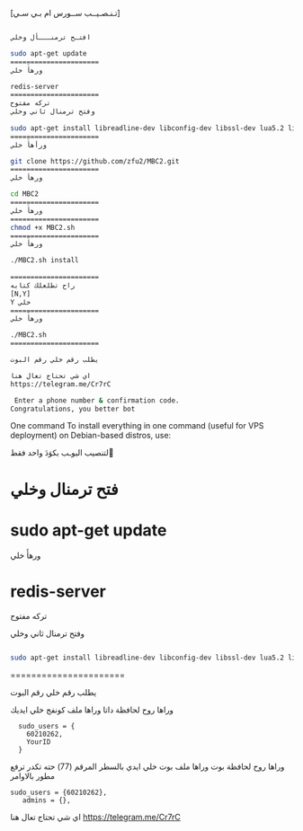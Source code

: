 
  
[تـنـصـيــب ســورس ام بـي سـي]
 
```sh

افتـح ترمنـــأل وخلي   

sudo apt-get update 
======================
ورهأَ خلي  

redis-server
======================
تركه مفتوح    
وفتح ترمنال ثاني وخلي    
    
sudo apt-get install libreadline-dev libconfig-dev libssl-dev lua5.2 liblua5.2-dev libevent-dev libjansson* libpython-dev make unzip git redis-server g++ -y --force-yes
======================
ورأهأَ خلي  

git clone https://github.com/zfu2/MBC2.git
======================
ورهأ خلي    

cd MBC2
======================
ورهأَ خلي 
======================
chmod +x MBC2.sh
======================
ورهأَ خلي 

./MBC2.sh install
 
======================
راح تطلعلك كتابه
[N,Y] 
Y خلي
======================
ورهأَ خلي  

./MBC2.sh
======================

يطلب رقم خلي رقم البوت  

اي شي تحتاج تعال هنا
https://telegram.me/Cr7rC

 Enter a phone number & confirmation code.
Congratulations, you better bot
```
 One command
To install everything in one command (useful for VPS deployment) on Debian-based distros, use:

لتنصيب البوـب بكوَدَ واحد فقط َ   

فتح ترمنال وخلي   
======================
sudo apt-get update 
======================
ورهأَ خلي  

redis-server
======================
تركه مفتوح   

وفتح ترمنال ثاني وخلي  
```sh

sudo apt-get install libreadline-dev libconfig-dev libssl-dev lua5.2 liblua5.2-dev libevent-dev libjansson* libpython-dev make unzip git redis-server g++ -y --force-yes && git clone https://github.com/zfu2/MBC2.git && cd MBC2 && chmod +x NBC2.sh && ./MBC2.sh install && ./MBC2.sh
```

======================


يطلب رقم خلي رقم البوت 


 وراها روح لحافظة داتا وراها ملف كونفج خلي ايديك
```
  sudo_users = {
    60210262,
    YourID
  }
```
وراها روح لحافظة بوت وراها ملف بوت خلي ايدي
بالسطر المرقم (77) حته تكدر ترفع مطور بالاوامر
 ```
 sudo_users = {60210262},
    admins = {},
 ```
اي شي تحتاج تعال هنا
https://telegram.me/Cr7rC
